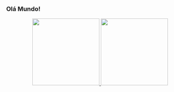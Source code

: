 ### Olá Mundo!

<div align="center">
  <a href="https://github.com/Leonarrdo">
  <img height="180em" src="https://github-readme-stats.vercel.app/api?username=Leonarrdo&show_icons=true&theme=midnight-purple&include_all_commits=true&count_private=true"/>
  <img height="180em" src="https://github-readme-stats.vercel.app/api/top-langs/?username=Leonarrdo&layout=compact&langs_count=7&theme=midnight-purple&include_all_commits=true&count_private=true"/>
</div>



